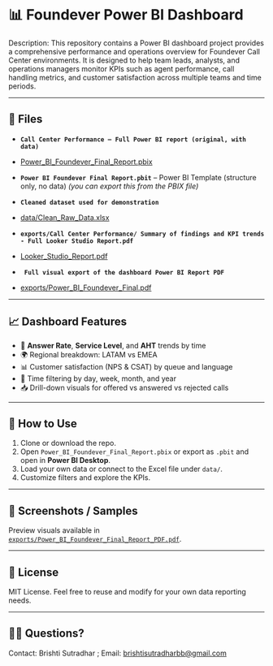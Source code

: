  
# 📊 Foundever Power BI Dashboard

Description:
This repository contains a Power BI dashboard project  provides a comprehensive performance and operations overview for Foundever Call Center environments. It is designed to help team leads, analysts, and operations managers monitor KPIs such as agent performance, call handling metrics, and customer satisfaction across multiple teams and time periods.

---

## 📁 Files

- **`Call Center Performance – Full Power BI report (original, with data)`**
-  <a href='https://github.com/BrishtiSutradhar/Foundever_Call_Center_Analytic/blob/main/Power_BI_Foundever_Final%20Report.pbix'>Power_BI_Foundever_Final_Report.pbix</a>
- **`Power BI Foundever Final Report.pbit`** – Power BI Template (structure only, no data) *(you can export this from the PBIX file)*
- **`Cleaned dataset used for demonstration`**
-  <a href='https://github.com/BrishtiSutradhar/Foundever_Call_Center_Analytic/blob/main/Clean_Raw_Data.xlsx'> data/Clean_Raw_Data.xlsx </a>

- **`exports/Call Center Performance/ Summary of findings and KPI trends - Full Looker Studio Report.pdf`**
- <a href='https://github.com/BrishtiSutradhar/Foundever_Call_Center_Analytic/blob/main/Looker_Studio_Call_Center_Final_Report.pdf'> Looker_Studio_Report.pdf</a>
- **` Full visual export of the dashboard Power BI Report PDF`** 
- <a href='https://github.com/BrishtiSutradhar/Foundever-Call-Center-Analysis/blob/main/Power_BI_Foundever_Final%20Report_PDF.pdf'>exports/Power_BI_Foundever_Final.pdf</a>

---

## 📈 Dashboard Features

- 📌 **Answer Rate**, **Service Level**, and **AHT** trends by time
- 🌍 Regional breakdown: LATAM vs EMEA
- 📊 Customer satisfaction (NPS & CSAT) by queue and language
- 📅 Time filtering by day, week, month, and year
- 📥 Drill-down visuals for offered vs answered vs rejected calls

---

## 🚀 How to Use

1. Clone or download the repo.
2. Open `Power_BI_Foundever_Final_Report.pbix` or export as `.pbit` and open in **Power BI Desktop**.
3. Load your own data or connect to the Excel file under `data/`.
4. Customize filters and explore the KPIs.

---

## 📝 Screenshots / Samples

Preview visuals available in [`exports/Power_BI_Foundever_Final_Report_PDF.pdf`](exports/Power_BI_Foundever_Final_Report_PDF.pdf).

---

## 📄 License

MIT License. Feel free to reuse and modify for your own data reporting needs.

---

## 🙋‍♂️ Questions?

Contact:
Brishti Sutradhar ;
Email: brishtisutradharbb@gmail.com
